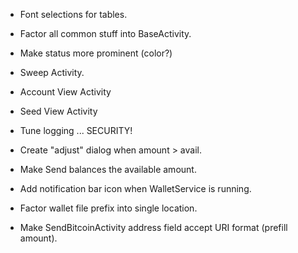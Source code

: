 
* Font selections for tables.

* Factor all common stuff into BaseActivity.

* Make status more prominent (color?)

* Sweep Activity.

* Account View Activity

* Seed View Activity

* Tune logging ... SECURITY!

* Create "adjust" dialog when amount > avail.

* Make Send balances the available amount.

* Add notification bar icon when WalletService is running.

* Factor wallet file prefix into single location.

* Make SendBitcoinActivity address field accept URI format (prefill amount).
